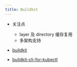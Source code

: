 ```yaml
---
title: Buildkit 
---
```


- 关注点
  - layer 及 directory 缓存复用
  - 多架构支持


- [buildkit](https://github.com/moby/buildkit)
- [buildkit-cli-for-kubectl](https://github.com/vmware-tanzu/buildkit-cli-for-kubectl)
